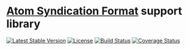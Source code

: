 # [Atom Syndication Format](https://tools.ietf.org/html/rfc4287) support library

[![Latest Stable Version](https://poser.pugx.org/mekras/atom/v/stable.png)](https://packagist.org/packages/mekras/atom)
[![License](https://poser.pugx.org/mekras/atom/license.png)](https://packagist.org/packages/mekras/atom)
[![Build Status](https://travis-ci.org/mekras/atom.svg?branch=master)](https://travis-ci.org/mekras/atom)
[![Coverage Status](https://coveralls.io/repos/mekras/atom/badge.svg?branch=master&service=github)](https://coveralls.io/github/mekras/atom?branch=master)
